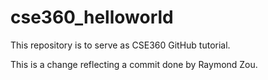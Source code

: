 # cse360_helloworld
This repository is to serve as CSE360 GitHub tutorial.

This is a change reflecting a commit done by Raymond Zou.
